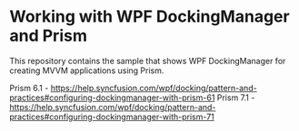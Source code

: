 # Working with WPF DockingManager and Prism 

This repository contains the sample that shows WPF DockingManager for creating MVVM applications using Prism.

Prism 6.1 - https://help.syncfusion.com/wpf/docking/pattern-and-practices#configuring-dockingmanager-with-prism-61
Prism 7.1 - https://help.syncfusion.com/wpf/docking/pattern-and-practices#configuring-dockingmanager-with-prism-71